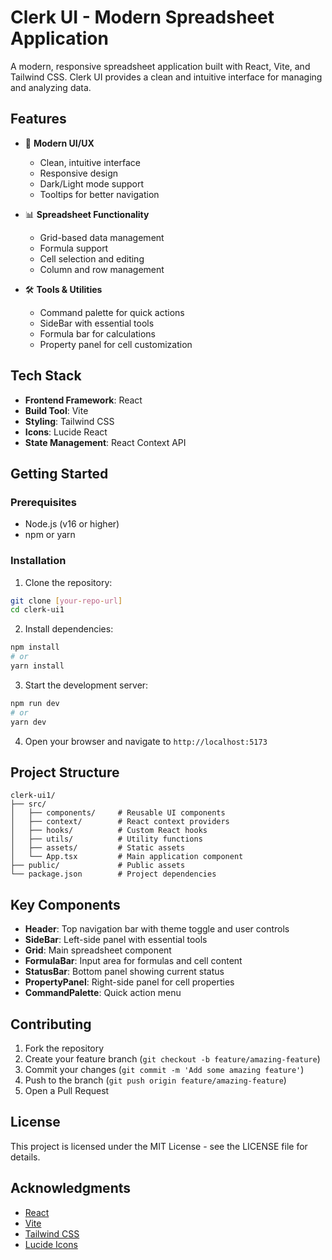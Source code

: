 # Clerk UI - Modern Spreadsheet Application

A modern, responsive spreadsheet application built with React, Vite, and Tailwind CSS. Clerk UI provides a clean and intuitive interface for managing and analyzing data.

## Features

- 🎨 **Modern UI/UX**
  - Clean, intuitive interface
  - Responsive design
  - Dark/Light mode support
  - Tooltips for better navigation

- 📊 **Spreadsheet Functionality**
  - Grid-based data management
  - Formula support
  - Cell selection and editing
  - Column and row management

- 🛠️ **Tools & Utilities**
  - Command palette for quick actions
  - SideBar with essential tools
  - Formula bar for calculations
  - Property panel for cell customization

## Tech Stack

- **Frontend Framework**: React
- **Build Tool**: Vite
- **Styling**: Tailwind CSS
- **Icons**: Lucide React
- **State Management**: React Context API

## Getting Started

### Prerequisites

- Node.js (v16 or higher)
- npm or yarn

### Installation

1. Clone the repository:
```bash
git clone [your-repo-url]
cd clerk-ui1
```

2. Install dependencies:
```bash
npm install
# or
yarn install
```

3. Start the development server:
```bash
npm run dev
# or
yarn dev
```

4. Open your browser and navigate to `http://localhost:5173`

## Project Structure

```
clerk-ui1/
├── src/
│   ├── components/     # Reusable UI components
│   ├── context/        # React context providers
│   ├── hooks/          # Custom React hooks
│   ├── utils/          # Utility functions
│   ├── assets/         # Static assets
│   └── App.tsx         # Main application component
├── public/             # Public assets
└── package.json        # Project dependencies
```

## Key Components

- **Header**: Top navigation bar with theme toggle and user controls
- **SideBar**: Left-side panel with essential tools
- **Grid**: Main spreadsheet component
- **FormulaBar**: Input area for formulas and cell content
- **StatusBar**: Bottom panel showing current status
- **PropertyPanel**: Right-side panel for cell properties
- **CommandPalette**: Quick action menu

## Contributing

1. Fork the repository
2. Create your feature branch (`git checkout -b feature/amazing-feature`)
3. Commit your changes (`git commit -m 'Add some amazing feature'`)
4. Push to the branch (`git push origin feature/amazing-feature`)
5. Open a Pull Request

## License

This project is licensed under the MIT License - see the LICENSE file for details.

## Acknowledgments

- [React](https://reactjs.org/)
- [Vite](https://vitejs.dev/)
- [Tailwind CSS](https://tailwindcss.com/)
- [Lucide Icons](https://lucide.dev/)
